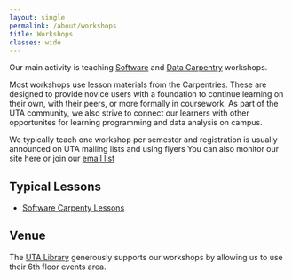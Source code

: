 ```yaml
---
layout: single
permalink: /about/workshops
title: Workshops
classes: wide
---
```


Our main activity is teaching [Software](https://software-carpentry.org/) and [Data Carpentry](http://www.datacarpentry.org/) workshops. 

<!--The cost for these 2-day workshops is $46 (as of 2018), of which about $30 goes towards food and drink (lunch and breaks). The rest is used for organizational logistics and the occasional [travel award]({{ site.baseurl }}/awards/). Our instructors, workshop members, and board all serve on a volunteer basis.-->

Most workshops use lesson materials from the Carpentries. These are designed to
provide novice users with a foundation to continue learning on their own,
with their peers, or more formally in coursework. As part of the UTA community, 
we also strive to connect our learners with other opportunites for learning 
programming and data analysis on campus.

We typically teach one workshop per semester and registration is 
usually announced on UTA mailing lists and using flyers You can 
also monitor our site here or join our [email list](https://groups.google.com/forum/#!forum/uta-carpentries)

## Typical Lessons

* [Software Carpenty Lessons](https://software-carpentry.org/lessons/)
<!-- * [Instructor Training](https://carpentries.github.io/instructor-training/) -->

## Venue

The [UTA Library](https://library.uta.edu/) generously supports
our workshops by allowing 
us to use their 6th floor events area.
